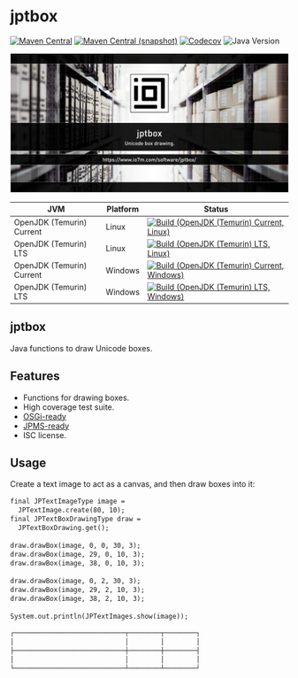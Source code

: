 jptbox
===

[![Maven Central](https://img.shields.io/maven-central/v/com.io7m.jptbox/com.io7m.jptbox.svg?style=flat-square)](http://search.maven.org/#search%7Cga%7C1%7Cg%3A%22com.io7m.jptbox%22)
[![Maven Central (snapshot)](https://img.shields.io/nexus/s/com.io7m.jptbox/com.io7m.jptbox?server=https%3A%2F%2Fs01.oss.sonatype.org&style=flat-square)](https://s01.oss.sonatype.org/content/repositories/snapshots/com/io7m/jptbox/)
[![Codecov](https://img.shields.io/codecov/c/github/io7m-com/jptbox.svg?style=flat-square)](https://codecov.io/gh/io7m-com/jptbox)
![Java Version](https://img.shields.io/badge/21-java?label=java&color=007fff)

![com.io7m.jptbox](./src/site/resources/jptbox.jpg?raw=true)

| JVM | Platform | Status |
|-----|----------|--------|
| OpenJDK (Temurin) Current | Linux | [![Build (OpenJDK (Temurin) Current, Linux)](https://img.shields.io/github/actions/workflow/status/io7m-com/jptbox/main.linux.temurin.current.yml)](https://www.github.com/io7m-com/jptbox/actions?query=workflow%3Amain.linux.temurin.current)|
| OpenJDK (Temurin) LTS | Linux | [![Build (OpenJDK (Temurin) LTS, Linux)](https://img.shields.io/github/actions/workflow/status/io7m-com/jptbox/main.linux.temurin.lts.yml)](https://www.github.com/io7m-com/jptbox/actions?query=workflow%3Amain.linux.temurin.lts)|
| OpenJDK (Temurin) Current | Windows | [![Build (OpenJDK (Temurin) Current, Windows)](https://img.shields.io/github/actions/workflow/status/io7m-com/jptbox/main.windows.temurin.current.yml)](https://www.github.com/io7m-com/jptbox/actions?query=workflow%3Amain.windows.temurin.current)|
| OpenJDK (Temurin) LTS | Windows | [![Build (OpenJDK (Temurin) LTS, Windows)](https://img.shields.io/github/actions/workflow/status/io7m-com/jptbox/main.windows.temurin.lts.yml)](https://www.github.com/io7m-com/jptbox/actions?query=workflow%3Amain.windows.temurin.lts)|

## jptbox

Java functions to draw Unicode boxes.

## Features

* Functions for drawing boxes.
* High coverage test suite.
* [OSGi-ready](https://www.osgi.org/)
* [JPMS-ready](https://en.wikipedia.org/wiki/Java_Platform_Module_System)
* ISC license.

## Usage

Create a text image to act as a canvas, and then draw boxes into it:

```
final JPTextImageType image =
  JPTextImage.create(80, 10);
final JPTextBoxDrawingType draw =
  JPTextBoxDrawing.get();

draw.drawBox(image, 0, 0, 30, 3);
draw.drawBox(image, 29, 0, 10, 3);
draw.drawBox(image, 38, 0, 10, 3);

draw.drawBox(image, 0, 2, 30, 3);
draw.drawBox(image, 29, 2, 10, 3);
draw.drawBox(image, 38, 2, 10, 3);

System.out.println(JPTextImages.show(image));
```

```
┌────────────────────────────┬────────┬────────┐
│                            │        │        │
├────────────────────────────┼────────┼────────┤
│                            │        │        │
└────────────────────────────┴────────┴────────┘
```

